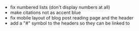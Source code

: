 - fix numbered lists (don't display numbers at all)
- make citations not as accent blue
- fix mobile layout of blog post reading page and the header
- add a "#" symbol to the headers so they can be linked to 